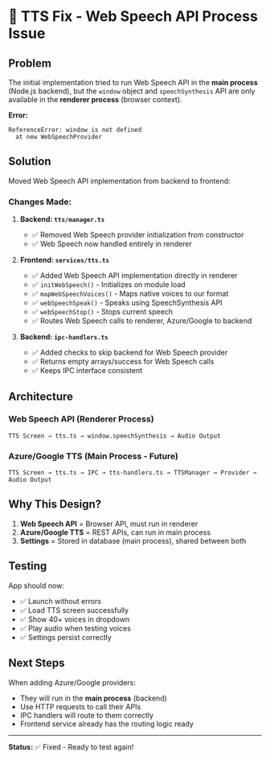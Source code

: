 # 🔧 TTS Fix - Web Speech API Process Issue

## Problem
The initial implementation tried to run Web Speech API in the **main process** (Node.js backend), but the `window` object and `speechSynthesis` API are only available in the **renderer process** (browser context).

**Error:**
```
ReferenceError: window is not defined
  at new WebSpeechProvider
```

## Solution
Moved Web Speech API implementation from backend to frontend:

### Changes Made:

1. **Backend: `tts/manager.ts`**
   - ✅ Removed Web Speech provider initialization from constructor
   - ✅ Web Speech now handled entirely in renderer

2. **Frontend: `services/tts.ts`**
   - ✅ Added Web Speech API implementation directly in renderer
   - ✅ `initWebSpeech()` - Initializes on module load
   - ✅ `mapWebSpeechVoices()` - Maps native voices to our format
   - ✅ `webSpeechSpeak()` - Speaks using SpeechSynthesis API
   - ✅ `webSpeechStop()` - Stops current speech
   - ✅ Routes Web Speech calls to renderer, Azure/Google to backend

3. **Backend: `ipc-handlers.ts`**
   - ✅ Added checks to skip backend for Web Speech provider
   - ✅ Returns empty arrays/success for Web Speech calls
   - ✅ Keeps IPC interface consistent

## Architecture

### Web Speech API (Renderer Process)
```
TTS Screen → tts.ts → window.speechSynthesis → Audio Output
```

### Azure/Google TTS (Main Process - Future)
```
TTS Screen → tts.ts → IPC → tts-handlers.ts → TTSManager → Provider → Audio Output
```

## Why This Design?

1. **Web Speech API** = Browser API, must run in renderer
2. **Azure/Google TTS** = REST APIs, can run in main process
3. **Settings** = Stored in database (main process), shared between both

## Testing

App should now:
- ✅ Launch without errors
- ✅ Load TTS screen successfully
- ✅ Show 40+ voices in dropdown
- ✅ Play audio when testing voices
- ✅ Settings persist correctly

## Next Steps

When adding Azure/Google providers:
- They will run in the **main process** (backend)
- Use HTTP requests to call their APIs
- IPC handlers will route to them correctly
- Frontend service already has the routing logic ready

---

**Status:** ✅ Fixed - Ready to test again!
